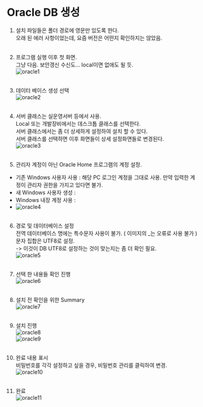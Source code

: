 # Oracle DB 생성

1. 설치 파일들은 폴더 경로에 영문만 있도록 한다. <br>
   오래 된 에러 사항이었는데, 요즘 버전은 어떤지 확인하지는 않았음. <br><br>

2. 프로그램 실행 이후 첫 화면. <br>
   그냥 다음.  보안갱신 수신도… local이면 없애도 될 듯.  <br>
   ![oracle1](https://user-images.githubusercontent.com/39476251/112245356-1036b000-8c94-11eb-8256-4f6f1fcd4755.JPG)<br><br>

3. 데이터 베이스 생성 선택<br>
   ![oracle2](https://user-images.githubusercontent.com/39476251/112245425-32c8c900-8c94-11eb-95fa-3be8e68a2fc5.JPG)<br><br>
   
4. 서버 클래스는 실운영서버 등에서 사용. <br>
Local 또는 개발장비에서는 데스크톱 클래스를 선택한다. <br>
서버 클래스에서는 좀 더 상세하게 설정하여 설치 할 수 있다. <br>
서버 클래스를 선택하면 이후 화면들이 상세 설정화면들로 변경된다.<br>
![oracle3](https://user-images.githubusercontent.com/39476251/112245705-bd112d00-8c94-11eb-8bfb-85179c21c4ce.JPG)<br><br>

5. 관리자 계정이 아닌 Oracle Home 프로그램의 계정 설정.  <br>
- 기존 Windows 사용자 사용 : 해당 PC 로그인 계정을 그대로 사용. 만약 입력한 계정이 관리자 권한을 가지고 있다면 불가. <br>
- 새 Windows 사용자 생성 :  <br>
- Windows 내장 계정 사용 :  <br>
- ![oracle4](https://user-images.githubusercontent.com/39476251/112245784-e631bd80-8c94-11eb-9954-9724dbefd147.JPG)<br><br>

6. 경로 및 데이터베이스 설정 <br>
전역 데이터베이스 명에는 특수문자 사용이 불가. ( 이미지의 _는 오류로 사용 불가 ) <br>
문자 집합은 UTF8로 설정.  <br>
-> 이것이 DB UTF8로 설정하는 것이 맞는지는 좀 더 확인 필요. <br>
![oracle5](https://user-images.githubusercontent.com/39476251/112245830-02cdf580-8c95-11eb-943b-a6461636d35f.JPG)<br><br>

7. 선택 한 내용들 확인 진행 <br>
 ![oracle6](https://user-images.githubusercontent.com/39476251/112246168-91db0d80-8c95-11eb-8c01-46928aa17409.JPG)<br><br>

8. 설치 전 확인을 위한 Summary <br>
 ![oracle7](https://user-images.githubusercontent.com/39476251/112246253-b3d49000-8c95-11eb-8e6f-a570a174f853.JPG)<br><br>
 
9. 설치 진행 <br>
![oracle8](https://user-images.githubusercontent.com/39476251/112246538-31989b80-8c96-11eb-8c7e-93b39dfd6f01.JPG)<br>
![oracle9](https://user-images.githubusercontent.com/39476251/112246582-437a3e80-8c96-11eb-9012-c635a11ce9f9.JPG)<br><br>

10. 완료 내용 표시  <br>
비밀번호를 각각 설정하고 싶을 경우, 비밀번호 관리를 클릭하여 변경.  <br>
![oracle10](https://user-images.githubusercontent.com/39476251/112246693-5f7de000-8c96-11eb-9e28-8effc9870d83.JPG)<br><br>

11. 완료<br>
![oracle11](https://user-images.githubusercontent.com/39476251/112246748-77edfa80-8c96-11eb-9e80-805eae778c2f.JPG)
